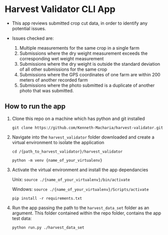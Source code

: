 # Harvest Validator CLI App

- This app reviews submitted crop cut data, in order to identify any potential issues.
- Issues checked are:

    1. Multiple measurements for the same crop in a single farm
    2. Submissions where the dry weight measurement exceeds the corresponding wet weight measurement
    3. Submissions where the dry weight is outside the standard deviation of all other submissions for the same crop
    4. Submissions where the GPS coordinates of one farm are within 200 meters of another recorded farm
    5. Submissions where the photo submitted is a duplicate of another photo that was submitted.

## How to run the app

1. Clone this repo on a machine which has python and git installed

    `git clone https://github.com/Kenneth-Macharia/harvest-validator.git`

2. Navigate into the `harvest_validator` folder downloaded and create a virtual environment to isolate the application

    `cd /{path_to_harvest_validator}/harvest_validator`

    `python -m venv {name_of_your_virtualenv}`

3. Activate the virtual environment and install the app dependancies

    Unix: `source ./{name_of_your_virtualenv}/bin/activate`

    Windows: `source ./{name_of_your_virtualenv}/Scripts/activate`

    `pip install -r requirements.txt`

4. Run the app passing the path to the `harvest_data_set` folder as an argument. This
  folder contained within the repo folder, contains the app test data:

    `python run.py ./harvest_data_set`
